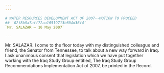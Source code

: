 ```yaml
---
---

# WATER RESOURCES DEVELOPMENT ACT OF 2007--MOTION TO PROCEED
## `02f8b8a7aff72aa16519713b604d36f4`
`Mr. SALAZAR — 10 May 2007`

---
```



Mr. SALAZAR. I come to the floor today with my distinguished 
colleague and friend, the Senator from Tennessee, to talk about a new 
way forward in Iraq. I ask unanimous consent that legislation which we 
have put together working with the Iraq Study Group entitled, The Iraq 
Study Group Recommendations Implementation Act of 2007, be printed in 
the Record.